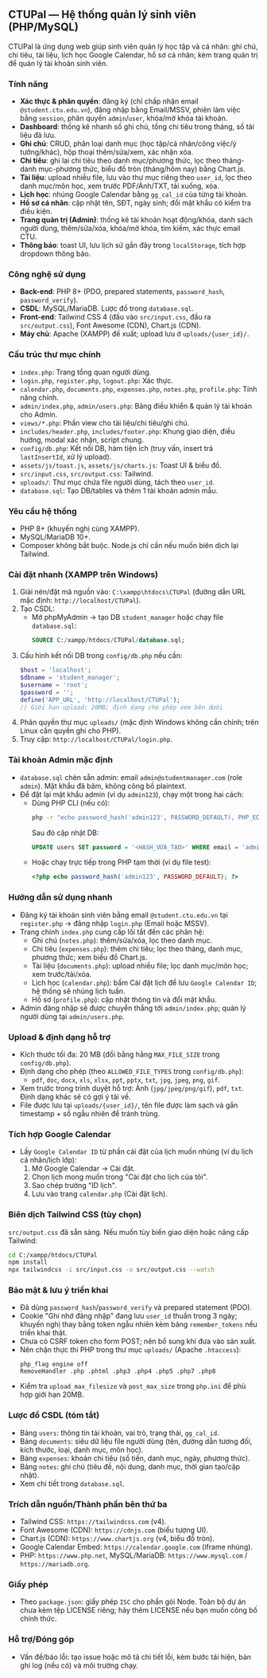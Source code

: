 ## CTUPal — Hệ thống quản lý sinh viên (PHP/MySQL)

CTUPal là ứng dụng web giúp sinh viên quản lý học tập và cá nhân: ghi chú, chi tiêu, tài liệu, lịch học Google Calendar, hồ sơ cá nhân; kèm trang quản trị để quản lý tài khoản sinh viên.

### Tính năng
- **Xác thực & phân quyền**: đăng ký (chỉ chấp nhận email `@student.ctu.edu.vn`), đăng nhập bằng Email/MSSV, phiên làm việc bằng `session`, phân quyền `admin`/`user`, khóa/mở khóa tài khoản.
- **Dashboard**: thống kê nhanh số ghi chú, tổng chi tiêu trong tháng, số tài liệu đã lưu.
- **Ghi chú**: CRUD, phân loại danh mục (học tập/cá nhân/công việc/ý tưởng/khác), hộp thoại thêm/sửa/xem, xác nhận xóa.
- **Chi tiêu**: ghi lại chi tiêu theo danh mục/phương thức, lọc theo tháng-danh mục-phương thức, biểu đồ tròn (tháng/hôm nay) bằng Chart.js.
- **Tài liệu**: upload nhiều file, lưu vào thư mục riêng theo `user_id`, lọc theo danh mục/môn học, xem trước PDF/Ảnh/TXT, tải xuống, xóa.
- **Lịch học**: nhúng Google Calendar bằng `gg_cal_id` của từng tài khoản.
- **Hồ sơ cá nhân**: cập nhật tên, SĐT, ngày sinh; đổi mật khẩu có kiểm tra điều kiện.
- **Trang quản trị (Admin)**: thống kê tài khoản hoạt động/khóa, danh sách người dùng, thêm/sửa/xóa, khóa/mở khóa, tìm kiếm, xác thực email CTU.
- **Thông báo**: toast UI, lưu lịch sử gần đây trong `localStorage`, tích hợp dropdown thông báo.

### Công nghệ sử dụng
- **Back-end**: PHP 8+ (PDO, prepared statements, `password_hash`, `password_verify`).
- **CSDL**: MySQL/MariaDB. Lược đồ trong `database.sql`.
- **Front-end**: Tailwind CSS 4 (đầu vào `src/input.css`, đầu ra `src/output.css`), Font Awesome (CDN), Chart.js (CDN).
- **Máy chủ**: Apache (XAMPP) đề xuất; upload lưu ở `uploads/{user_id}/`.

### Cấu trúc thư mục chính
- `index.php`: Trang tổng quan người dùng.
- `login.php`, `register.php`, `logout.php`: Xác thực.
- `calendar.php`, `documents.php`, `expenses.php`, `notes.php`, `profile.php`: Tính năng chính.
- `admin/index.php`, `admin/users.php`: Bảng điều khiển & quản lý tài khoản cho Admin.
- `views/*.php`: Phần view cho tài liệu/chi tiêu/ghi chú.
- `includes/header.php`, `includes/footer.php`: Khung giao diện, điều hướng, modal xác nhận, script chung.
- `config/db.php`: Kết nối DB, hàm tiện ích (truy vấn, insert trả `lastInsertId`, xử lý upload).
- `assets/js/toast.js`, `assets/js/charts.js`: Toast UI & biểu đồ.
- `src/input.css`, `src/output.css`: Tailwind.
- `uploads/`: Thư mục chứa file người dùng, tách theo `user_id`.
- `database.sql`: Tạo DB/tables và thêm 1 tài khoản admin mẫu.

### Yêu cầu hệ thống
- PHP 8+ (khuyến nghị cùng XAMPP).
- MySQL/MariaDB 10+.
- Composer không bắt buộc. Node.js chỉ cần nếu muốn biên dịch lại Tailwind.

### Cài đặt nhanh (XAMPP trên Windows)
1) Giải nén/đặt mã nguồn vào: `C:\xampp\htdocs\CTUPal` (đường dẫn URL mặc định: `http://localhost/CTUPal`).
2) Tạo CSDL:
   - Mở phpMyAdmin → tạo DB `student_manager` hoặc chạy file `database.sql`:
     ```sql
     SOURCE C:/xampp/htdocs/CTUPal/database.sql;
     ```
3) Cấu hình kết nối DB trong `config/db.php` nếu cần:
   ```php
   $host = 'localhost';
   $dbname = 'student_manager';
   $username = 'root';
   $password = '';
   define('APP_URL', 'http://localhost/CTUPal');
   // Giới hạn upload: 20MB; định dạng cho phép xem bên dưới
   ```
4) Phân quyền thư mục `uploads/` (mặc định Windows không cần chỉnh; trên Linux cần quyền ghi cho PHP).
5) Truy cập: `http://localhost/CTUPal/login.php`.

### Tài khoản Admin mặc định
- `database.sql` chèn sẵn admin: email `admin@studentmanager.com` (role `admin`). Mật khẩu đã băm, không công bố plaintext.
- Để đặt lại mật khẩu admin (ví dụ `admin123`), chạy một trong hai cách:
  - Dùng PHP CLI (nếu có):
    ```bash
    php -r "echo password_hash('admin123', PASSWORD_DEFAULT), PHP_EOL;"
    ```
    Sau đó cập nhật DB:
    ```sql
    UPDATE users SET password = '<HASH_VỪA_TẠO>' WHERE email = 'admin@studentmanager.com';
    ```
  - Hoặc chạy trực tiếp trong PHP tạm thời (ví dụ file test):
    ```php
    <?php echo password_hash('admin123', PASSWORD_DEFAULT); ?>
    ```

### Hướng dẫn sử dụng nhanh
- Đăng ký tài khoản sinh viên bằng email `@student.ctu.edu.vn` tại `register.php` → đăng nhập `login.php` (Email hoặc MSSV).
- Trang chính `index.php` cung cấp lối tắt đến các phân hệ:
  - Ghi chú (`notes.php`): thêm/sửa/xóa, lọc theo danh mục.
  - Chi tiêu (`expenses.php`): thêm chi tiêu; lọc theo tháng, danh mục, phương thức; xem biểu đồ Chart.js.
  - Tài liệu (`documents.php`): upload nhiều file; lọc danh mục/môn học; xem trước/tải/xóa.
  - Lịch học (`calendar.php`): bấm Cài đặt lịch để lưu `Google Calendar ID`; hệ thống sẽ nhúng lịch tuần.
  - Hồ sơ (`profile.php`): cập nhật thông tin và đổi mật khẩu.
- Admin đăng nhập sẽ được chuyển thẳng tới `admin/index.php`; quản lý người dùng tại `admin/users.php`.

### Upload & định dạng hỗ trợ
- Kích thước tối đa: 20 MB (đổi bằng hằng `MAX_FILE_SIZE` trong `config/db.php`).
- Định dạng cho phép (theo `ALLOWED_FILE_TYPES` trong `config/db.php`):
  - `pdf`, `doc`, `docx`, `xls`, `xlsx`, `ppt`, `pptx`, `txt`, `jpg`, `jpeg`, `png`, `gif`.
- Xem trước trong trình duyệt hỗ trợ: Ảnh (`jpg/jpeg/png/gif`), `pdf`, `txt`. Định dạng khác sẽ có gợi ý tải về.
- File được lưu tại `uploads/{user_id}/`, tên file được làm sạch và gắn timestamp + số ngẫu nhiên để tránh trùng.

### Tích hợp Google Calendar
- Lấy `Google Calendar ID` từ phần cài đặt của lịch muốn nhúng (ví dụ lịch cá nhân/lịch lớp):
  1. Mở Google Calendar → Cài đặt.
  2. Chọn lịch mong muốn trong "Cài đặt cho lịch của tôi".
  3. Sao chép trường "ID lịch".
  4. Lưu vào trang `calendar.php` (Cài đặt lịch).

### Biên dịch Tailwind CSS (tùy chọn)
`src/output.css` đã sẵn sàng. Nếu muốn tùy biến giao diện hoặc nâng cấp Tailwind:
```bash
cd C:/xampp/htdocs/CTUPal
npm install
npx tailwindcss -i src/input.css -o src/output.css --watch
```

### Bảo mật & lưu ý triển khai
- Đã dùng `password_hash`/`password_verify` và prepared statement (PDO).
- Cookie "Ghi nhớ đăng nhập" đang lưu `user_id` thuần trong 3 ngày; khuyến nghị thay bằng token ngẫu nhiên kèm bảng `remember_tokens` nếu triển khai thật.
- Chưa có CSRF token cho form POST; nên bổ sung khi đưa vào sản xuất.
- Nên chặn thực thi PHP trong thư mục `uploads/` (Apache `.htaccess`):
  ```
  php_flag engine off
  RemoveHandler .php .phtml .php3 .php4 .php5 .php7 .php8
  ```
- Kiểm tra `upload_max_filesize` và `post_max_size` trong `php.ini` để phù hợp giới hạn 20MB.

### Lược đồ CSDL (tóm tắt)
- Bảng `users`: thông tin tài khoản, vai trò, trạng thái, `gg_cal_id`.
- Bảng `documents`: siêu dữ liệu file người dùng (tên, đường dẫn tương đối, kích thước, loại, danh mục, môn học).
- Bảng `expenses`: khoản chi tiêu (số tiền, danh mục, ngày, phương thức).
- Bảng `notes`: ghi chú (tiêu đề, nội dung, danh mục, thời gian tạo/cập nhật).
- Xem chi tiết trong `database.sql`.

### Trích dẫn nguồn/Thành phần bên thứ ba
- Tailwind CSS: `https://tailwindcss.com` (v4).
- Font Awesome (CDN): `https://cdnjs.com` (biểu tượng UI).
- Chart.js (CDN): `https://www.chartjs.org` (v4, biểu đồ tròn).
- Google Calendar Embed: `https://calendar.google.com` (iframe nhúng).
- PHP: `https://www.php.net`, MySQL/MariaDB: `https://www.mysql.com` / `https://mariadb.org`.

### Giấy phép
- Theo `package.json`: giấy phép `ISC` cho phần gói Node. Toàn bộ dự án chưa kèm tệp LICENSE riêng; hãy thêm LICENSE nếu bạn muốn công bố chính thức.

### Hỗ trợ/Đóng góp
- Vấn đề/báo lỗi: tạo issue hoặc mô tả chi tiết lỗi, kèm bước tái hiện, bản ghi log (nếu có) và môi trường chạy.


